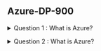 ## Azure-DP-900

<details>
<summary>Question 1 : What is Azure?</summary><br><b>

  - Question 1 ? 👇
   ![Question 1](/azure/azure-DP-900/images/1Q.PNG)
   
   - Answer 1 ? 👇
   ![Answer 1](/azure/azure-DP-900/images/1A.PNG)

  - Reference : https://demand-planning.com/2020/01/20/the-differences-between-descriptive-diagnostic-predictive-cognitive-analytics/

</b></details>

<details>
<summary>Question 2 : What is Azure?</summary><br><b>

  - Question 2 ? 👇
   ![Question 1](/azure/azure-DP-900/images/2Q.PNG)
   
   - Answer 2 ? 👇
   ![Answer 1](/azure/azure-DP-900/images/2A.PNG)

  - Reference : 
  https://www.sqlshack.com/what-is-database-normalization-in-sql-server/

</b></details>